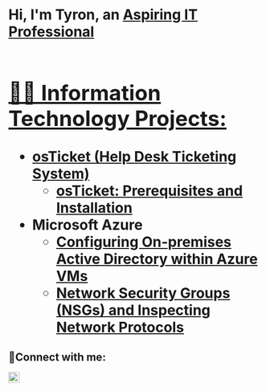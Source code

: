 <h1>Hi, I'm Tyron, an <a href="https://linkedin.com/in/TyronStewart/">Aspiring IT Professional <h1></h1>

<h2>👨‍💻 Information Technology Projects:</h2>

- <b>osTicket (Help Desk Ticketing System)</b>
  - [osTicket: Prerequisites and Installation](https://github.com/Tstewart2408/osticket-prereqs)
- <b>Microsoft Azure</b>
  - [Configuring On-premises Active Directory within Azure VMs](https://github.com/Tstewart2408/Configure-Ad.git)
  - [Network Security Groups (NSGs) and Inspecting Network Protocols](https://github.com/Tstewart2408/Azure-Network-Protocols-.git)

<h2>🤳Connect with me:</h2>

[<img align="left" alt="Josh | LinkedIn" width="22px" src="https://cdn.jsdelivr.net/npm/simple-icons@v3/icons/linkedin.svg" />][linkedin]


[linkedin]: https://linkedin.com/in/TyronStewart
